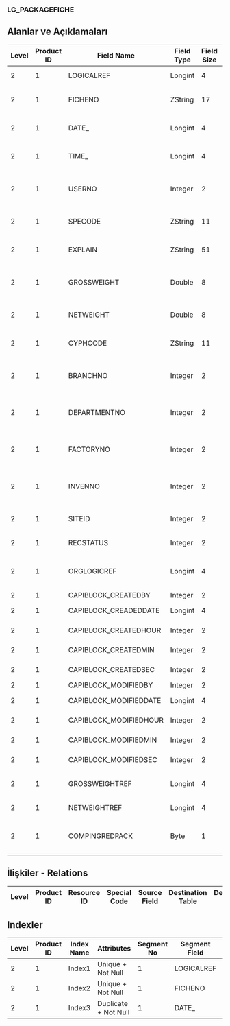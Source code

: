 ### LG_PACKAGEFICHE

## Alanlar ve Açıklamaları

**Level**|**Product ID**|**Field Name**|**Field Type**|**Field Size**|**Field Offset**|**Türkçe Açıklama**|**Expression**
-----|-----|-----|-----|-----|-----|-----|-----
2|1|LOGICALREF|Longint|4|0|Birim seti log. Ref.|UNITSETL LOGICALREF
2|1|FICHENO|ZString|17|4|Paket fişi num.|Packet Voucher Number
2|1|DATE_|Longint|4|21|Paket fiş tarihi|Packet Voucher Date
2|1|TIME_|Longint|4|25|Paket fişi (zaman)|Packet Voucher Time
2|1|USERNO|Integer|2|29|Paket fişi kullanıcı num.|Packet Voucher User Number
2|1|SPECODE|ZString|11|31|Paket fişi özel kodu|Packet Voucher Aux. Code
2|1|EXPLAIN|ZString|51|42|Paket fişi açıklaması|Packet Voucher Description
2|1|GROSSWEIGHT|Double|8|93|Bürüt Ağırlık (Fiş geneli)|Gross Weight (Voucher Bottom)
2|1|NETWEIGHT|Double|8|101|Net Ağırlık (fiş geneli)|Net Weight (Voucher Bottom)
2|1|CYPHCODE|ZString|11|109|Paket fişi yetki kodu|Packet Voucher Auth. Code
2|1|BRANCHNO|Integer|2|120|Paket fişi işyeri num.|Packet Voucher Division Number
2|1|DEPARTMENTNO|Integer|2|122|Paket fişi bölüm num.|Packet Voucher Department Number
2|1|FACTORYNO|Integer|2|124|Paket fişi fabrika num.|Packet Voucher Factory Number
2|1|INVENNO|Integer|2|126|Paket fişi ambar num.|Packet Voucher Warehouse Number
2|1|SITEID|Integer|2|128|Veri Merkezi|Data Processing Site
2|1|RECSTATUS|Integer|2|130|Kayıt Durumu|Record Status
2|1|ORGLOGICREF|Longint|4|132|Orijinal Kayıt Log. Ref.|Original Record Logical Reference
2|1|CAPIBLOCK_CREATEDBY|Integer|2|136|Oluşturan|Created By
2|1|CAPIBLOCK_CREADEDDATE|Longint|4|138|Oluşturulma Tarihi|Created Date
2|1|CAPIBLOCK_CREATEDHOUR|Integer|2|142|Oluşturulma Saati|Created Hour
2|1|CAPIBLOCK_CREATEDMIN|Integer|2|144|Oluşturulma Dakikası|Created Min
2|1|CAPIBLOCK_CREATEDSEC|Integer|2|146|Oluşturulma Saniyesi|Created Second
2|1|CAPIBLOCK_MODIFIEDBY|Integer|2|148|Değiştiren|Modified By
2|1|CAPIBLOCK_MODIFIEDDATE|Longint|4|150|Değiştirilme Tarihi|Modified Date
2|1|CAPIBLOCK_MODIFIEDHOUR|Integer|2|154|Değiştirilme Saati|Modified Hour
2|1|CAPIBLOCK_MODIFIEDMIN|Integer|2|156|Değiştirilme Dakikası|Modified Minute
2|1|CAPIBLOCK_MODIFIEDSEC|Integer|2|158|Değiştirilme Saniyesi|Modified Second
2|1|GROSSWEIGHTREF|Longint|4|160|Bürüt Ağırlık Birim Ref.|Gross Weight Unit Reference
2|1|NETWEIGHTREF|Longint|4|164|Birim seti log. Ref.|UNITSETL LOGICALREF
2|1|COMPINGREDPACK|Byte|1|168|Karma Koli İçerikleri Paketlenecektir|Mixed Case Contents will be Packaged

## İlişkiler - Relations

**Level**|**Product ID**|**Resource ID**|**Special Code**|**Source Field**|**Destination Table**|**Destination Field**|**Relation Type**|**Extra Condition**
-----|-----|-----|-----|-----|-----|-----|-----|-----

## Indexler

**Level**|**Product ID**|**Index Name**|**Attributes**|**Segment No**|**Segment Field**|**Sense**
-----|-----|-----|-----|-----|-----|-----
2|1|Index1|Unique + Not Null|1|LOGICALREF|Ascending
2|1|Index2|Unique + Not Null|1|FICHENO|Ascending
2|1|Index3|Duplicate + Not Null|1|DATE_|Ascending

